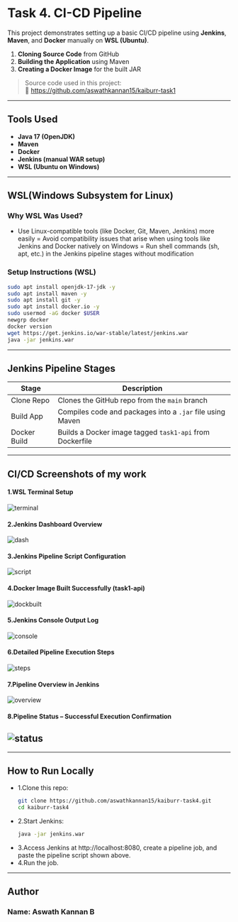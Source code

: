 # Task 4. CI-CD Pipeline

This project demonstrates setting up a basic CI/CD pipeline using **Jenkins**, **Maven**, and **Docker** manually on **WSL (Ubuntu)**.

1. **Cloning Source Code** from GitHub
2. **Building the Application** using Maven
3. **Creating a Docker Image** for the built JAR

> Source code used in this project:  
🔗 https://github.com/aswathkannan15/kaiburr-task1

---
##  Tools Used

- **Java 17 (OpenJDK)**
- **Maven**
- **Docker**
- **Jenkins (manual WAR setup)**
- **WSL (Ubuntu on Windows)**
---
## WSL(Windows Subsystem for Linux)

### Why WSL Was Used?
- Use Linux-compatible tools (like Docker, Git, Maven, Jenkins) more easily
= Avoid compatibility issues that arise when using tools like Jenkins and Docker natively on Windows
= Run shell commands (sh, apt, etc.) in the Jenkins pipeline stages without modification

### Setup Instructions (WSL)

```bash
sudo apt install openjdk-17-jdk -y
sudo apt install maven -y
sudo apt install git -y
sudo apt install docker.io -y
sudo usermod -aG docker $USER
newgrp docker
docker version
wget https://get.jenkins.io/war-stable/latest/jenkins.war
java -jar jenkins.war
```
---
## Jenkins Pipeline Stages

| Stage         | Description                                               |
|---------------|-----------------------------------------------------------|
| Clone Repo    | Clones the GitHub repo from the `main` branch             |
| Build App     | Compiles code and packages into a `.jar` file using Maven |
| Docker Build  | Builds a Docker image tagged `task1-api` from Dockerfile  |

---
## CI/CD Screenshots of my work

#### 1.WSL Terminal Setup
![terminal](Screenshots/terminal.png)
#### 2.Jenkins Dashboard Overview
![dash](Screenshots/dashboard.png)
#### 3.Jenkins Pipeline Script Configuration
![script](Screenshots/pipeline_script.png)
#### 4.Docker Image Built Successfully (task1-api)
![dockbuilt](Screenshots/docker%20image.png)
#### 5.Jenkins Console Output Log
![console](Screenshots/console.png)
#### 6.Detailed Pipeline Execution Steps
![steps](Screenshots/piple%20steps.png)
#### 7.Pipeline Overview in Jenkins
![overview](Screenshots/pipline%20overview.png)
#### 8.Pipeline Status – Successful Execution Confirmation
![status](Screenshots/status.png)
---
---
## How to Run Locally
- 1.Clone this repo:
  ```bash
  git clone https://github.com/aswathkannan15/kaiburr-task4.git
  cd kaiburr-task4
  ```
- 2.Start Jenkins:
  ```bash
  java -jar jenkins.war
  ```
- 3.Access Jenkins at http://localhost:8080, create a pipeline job, and paste the pipeline script shown above.
- 4.Run the job.
---
## Author

### Name: Aswath Kannan B


